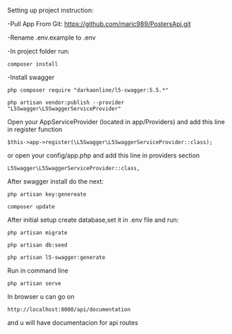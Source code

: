 Setting up project instruction:

-Pull App From Git:
https://github.com/maric989/PostersApi.git 

-Rename .env.example to .env

-In project folder run:
    
    composer install
    
-Install swagger

    php composer require "darkaonline/l5-swagger:5.5.*"
    
    php artisan vendor:publish --provider "L5Swagger\L5SwaggerServiceProvider"
    
Open your AppServiceProvider (located in app/Providers) and add this line in register function
    
    $this->app->register(\L5Swagger\L5SwaggerServiceProvider::class);

or open your config/app.php and add this line in providers section

    L5Swagger\L5SwaggerServiceProvider::class,

After swagger install do the next:

    php artisan key:genereate

    composer update

After initial setup create database,set it in .env file and run:
    
    php artisan migrate
    
    php artisan db:seed
    
    php artisan l5-swagger:generate

Run in command line

    php artisan serve
    
In browser u can go on
    
    http://localhost:8000/api/documentation

and u will have documentacion for api routes
